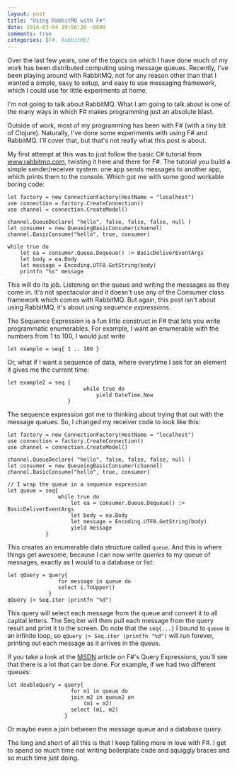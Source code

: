 ```yaml
---
layout: post
title: "Using RabbitMQ with F#"
date: 2014-03-04 19:56:20 -0800
comments: true
categories: [F#, RabbitMQ]
---
```


Over the last few years, one of the topics on which I have done much of my work has been distributed computing using message queues.  Recently, I've been playing around with RabbitMQ, not for any reason other than that I wanted a simple, easy to setup, and easy to use messaging framework, which I could use for little experiments at home.

I'm not going to talk about RabbitMQ.  What I am going to talk about is one of the many ways in which F# makes programming just an absolute blast.

Outside of work, most of my programming has been with F# (with a tiny bit of Clojure).  Naturally, I've done some experiments with using F# and RabbitMQ.  I'll cover that, but that's not really what this post is about.

My first attempt at this was to just follow the basic C# tutorial from www.rabbitmq.com, twisting it here and there for F#.  The tutorial you build a simple sender/receiver system:  one app sends messages to another app, which prints them to the console.  Which got me with some good workable boring code:
```
let factory = new ConnectionFactory(HostName = "localhost")
use connection = factory.CreateConnection()
use channel = connection.CreateModel()

channel.QueueDeclare( "hello", false, false, false, null )
let consumer = new QueueingBasicConsumer(channel)
channel.BasicConsume("hello", true, consumer)

while true do
    let ea = consumer.Queue.Dequeue() :> BasicDeliverEventArgs
    let body = ea.Body
    let message = Encoding.UTF8.GetString(body)
    printfn "%s" message
```
This will do its job.  Listening on the queue and writing the messages as they come in.  It's not spectaculor and it doesn't use any of the Consumer class framework which comes with RabbitMQ.  But again, this post isn't about using RabbitMQ, it's about using *sequence expressions*.

The Sequence Expression is a fun little construct in F# that lets you write programmatic enumerables.  For example, I want an enumerable with the numbers from 1 to 100, I would just write
```
let example = seq{ 1 .. 100 }
```
Or, what if I want a sequence of data, where everytime I ask for an element it gives me the current time:
```
let example2 = seq { 
						while true do
							yield DateTime.Now
				   }
```

The sequence expression got me to thinking about trying that out with the message queues.  So, I changed my receiver code to look like this:
```
let factory = new ConnectionFactory(HostName = "localhost")
use connection = factory.CreateConnection()
use channel = connection.CreateModel()

channel.QueueDeclare( "hello", false, false, false, null )
let consumer = new QueueingBasicConsumer(channel)
channel.BasicConsume("hello", true, consumer)

// I wrap the queue in a sequence expression
let queue = seq{
                while true do
                    let ea = consumer.Queue.Dequeue() :> BasicDeliverEventArgs
                    let body = ea.Body
                    let message = Encoding.UTF8.GetString(body)
                    yield message
            }
```
This creates an enumerable data structure called `queue`.  And this is where things get awesome, because I can now write *queries* to my queue of messages, exactly as I would to a database or list:
```
let qQuery = query{
                for message in queue do
                select i.ToUpper()
             }
qQuery |> Seq.iter (printfn "%d")
```
This query will select each message from the queue and convert it to all capital letters.  The Seq.iter will then pull each message from the query result and print it to the screen.  Do note that the `seq{...}` I bound to `queue` is an infinite loop, so `qQuery |> Seq.iter (printfn "%d")` will run forever, printing out each message as it arrives in the queue.

If you take a look at the [MSDN](http://msdn.microsoft.com/en-us/library/hh225374.aspx) article on F#'s Query Expressions, you'll see that there is a lot that can be done.  For example, if we had two different queues:
```
let doubleQuery = query{
                    for m1 in queue do
                    join m2 in queue2 on
                        (m1 = m2)
                    select (m1, m2)
                  }
```
Or maybe even a join between the message queue and a database query.

The long and short of all this is that I keep falling more in love with F#.  I get to spend so much time not writing boilerplate code and squiggly braces and so much time just doing.